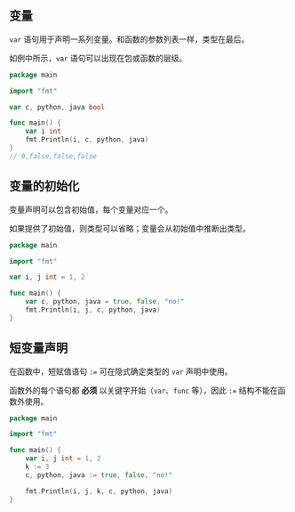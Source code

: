 ## 变量

`var` 语句用于声明一系列变量。和函数的参数列表一样，类型在最后。

如例中所示，`var` 语句可以出现在包或函数的层级。
```go
package main

import "fmt"

var c, python, java bool

func main() {
	var i int
	fmt.Println(i, c, python, java)
}
// 0,false,false,false
```
## 变量的初始化

变量声明可以包含初始值，每个变量对应一个。

如果提供了初始值，则类型可以省略；变量会从初始值中推断出类型。
```go
package main

import "fmt"

var i, j int = 1, 2

func main() {
	var c, python, java = true, false, "no!"
	fmt.Println(i, j, c, python, java)
}
```
## 短变量声明

在函数中，短赋值语句 `:=` 可在隐式确定类型的 `var` 声明中使用。

函数外的每个语句都 **必须** 以关键字开始（`var`、`func` 等），因此 `:=` 结构不能在函数外使用。
```go
package main

import "fmt"

func main() {
	var i, j int = 1, 2
	k := 3
	c, python, java := true, false, "no!"

	fmt.Println(i, j, k, c, python, java)
}
```

